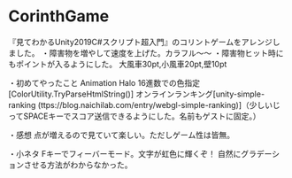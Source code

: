 # CorinthGame

『見てわかるUnity2019C#スクリプト超入門』のコリントゲームをアレンジしました。
・障害物を増やして速度を上げた。カラフル～～
・障害物ヒット時にもポイントが入るようにした。
  大風車30pt,小風車20pt,壁10pt

・初めてやったこと
  Animation
  Halo
  16進数での色指定[ColorUtility.TryParseHtmlString()]
  オンラインランキング[unity-simple-ranking (ttps://blog.naichilab.com/entry/webgl-simple-ranking)]（少しいじってSPACEキーでスコア送信できるようにした。名前もゲストに固定。）
  
・感想
  点が増えるので見ていて楽しい。ただしゲーム性は皆無。

・小ネタ
  Fキーでフィーバーモード。文字が虹色に輝くぞ！
  自然にグラデーションさせる方法がわからなかった。
